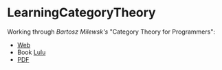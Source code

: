 # LearningCategoryTheory

Working through _Bartosz Milewsk's_ "Category Theory for Programmers":
* [Web](https://bartoszmilewski.com/2014/10/28/category-theory-for-programmers-the-preface/)
* Book [Lulu](http://www.lulu.com/shop/http://www.lulu.com/shop/bartosz-milewski/category-theory-for-programmers/hardcover/product-23389988.html)
* [PDF](https://github.com/hmemcpy/milewski-ctfp-pdf)

